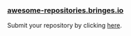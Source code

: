 ### [awesome-repositories.bringes.io](https://awesome-repositories.bringes.io)
Submit your repository by clicking [here](https://github.com/awesome-repositories-gpt/awesome-repositories-gpt/discussions/new?category=submit-a-repo).
